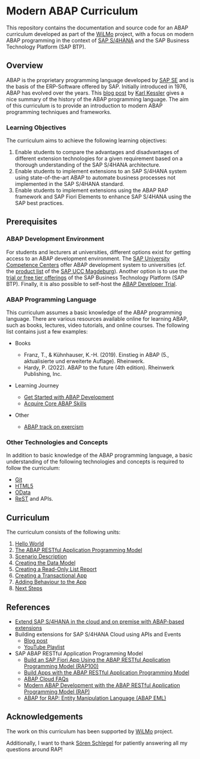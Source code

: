 # Modern ABAP Curriculum

This repository contains the documentation and source code for an ABAP
curriculum developed as part of the [WiLMo](https://www.dh.nrw/kooperationen/OERContent.nrw%202021-95) project,
with a focus on modern ABAP programming in the context of [SAP S/4HANA](https://en.wikipedia.org/wiki/SAP_S/4HANA)
and the SAP Business Technology Platform (SAP BTP).

## Overview

ABAP is the proprietary
programming language developed by [SAP SE](https://www.sap.com/) and is the basis of the ERP-Software offered by SAP.
Initially introduced in 1976, ABAP has evolved over the years.
This [blog post](https://blogs.sap.com/2022/09/01/evolution-of-abap/) by [Karl Kessler](https://people.sap.com/karl.kessler)
gives a nice summary of the history of the ABAP programming language.
The aim of this curriculum is to provide an
introduction to modern ABAP programming techniques and frameworks.

### Learning Objectives

The curriculum aims to achieve the following learning objectives:

1. Enable students to compare the advantages and disadvantages of different extension
   technologies for a given requirement based on a thorough understanding of the SAP S/4HANA architecture.
1. Enable students to implement extensions to an SAP S/4HANA system using state-of-the-art
   ABAP to automate business processes not implemented in the SAP S/4HANA standard.
1. Enable students to implement extensions using the ABAP RAP framework and SAP Fiori
   Elements to enhance SAP S/4HANA using the SAP best practices.

## Prerequisites

### ABAP Development Environment

For students and lecturers at universities, different options exist for getting access to an ABAP development environment.
The [SAP University Competence Centers](https://www.sap-ucc.com/) offer ABAP development system to universities (cf. the
[product list](https://portal.ucc.ovgu.de/services-produkte_rv/produktliste/) of the [SAP UCC Magdeburg](https://portal.ucc.ovgu.de/)).
Another option is to use the [trial or free tier offerings](https://www.sap.com/products/technology-platform/trial.html)
of the SAP Business Technology Platform (SAP BTP). Finally, it is also possible to self-host the
[ABAP Developer Trial](https://hub.docker.com/r/sapse/abap-cloud-developer-trial).

### ABAP Programming Language

This curriculum assumes a basic knowledge of the ABAP programming language. There
are various resources available online for learning ABAP, such as books, lectures,
video tutorials, and online courses. The following list contains just a few examples:

- Books

  - Franz, T., & Kühnhauser, K.-H. (2019). Einstieg in ABAP (5., aktualisierte und erweiterte Auflage). Rheinwerk.
  - Hardy, P. (2022). ABAP to the future (4th edition). Rheinwerk Publishing, Inc.

- Learning Journey

  - [Get Started with ABAP Development](https://developers.sap.com/mission.abap-dev-get-started.html)
  - [Acquire Core ABAP Skills](https://learning.sap.com/learning-journey/acquire-core-abap-skills)

- Other
  - [ABAP track on exercism](https://exercism.org/tracks/abap)

### Other Technologies and Concepts

In addition to basic knowledge of the ABAP programming language, a basic understanding
of the following technologies and concepts is required to follow the curriculum:

- [Git](https://en.wikipedia.org/wiki/Git)
- [HTML5](https://en.wikipedia.org/wiki/HTML5)
- [OData](https://www.odata.org/)
- [ReST](https://en.wikipedia.org/wiki/Representational_state_transfer) and APIs.

## Curriculum

The curriculum consists of the following units:

1. [Hello World](./docs/hello_world.md)
1. [The ABAP RESTful Application Programming Model](./docs/abap_rap.md)
1. [Scenario Description](./docs/scenario_description.md)
1. [Creating the Data Model](./docs/data_model.md)
1. [Creating a Read-Only List Report](./docs/ro_list_report.md)
1. [Creating a Transactional App](./docs/transactional_app.md)
1. [Adding Behaviour to the App](./docs/adding_behavior.md)
1. [Next Steps](./docs/next_steps.md)

## References

- [Extend SAP S/4HANA in the cloud and on premise with ABAP-based extensions](https://www.sap.com/documents/2022/10/52e0cd9b-497e-0010-bca6-c68f7e60039b.html)
- Building extensions for SAP S/4HANA Cloud using APIs and Events
  - [Blog post](https://blogs.sap.com/2019/10/22/building-extensions-for-the-intelligent-enterprise-on-sap-cloud-platform/)
  - [YouTube Playlist](https://www.youtube.com/playlist?list=PLkzo92owKnVxiagp35AcwoxOlX0J4hLyY)
- SAP ABAP RESTful Application Programming Model
  - [Build an SAP Fiori App Using the ABAP RESTful Application Programming Model (RAP100)](https://developers.sap.com/group.sap-fiori-abap-rap100.html)
  - [Build Apps with the ABAP RESTful Application Programming Model](https://open.sap.com/courses/cp13)
  - [ABAP Cloud FAQs](https://community.sap.com/topics/abap/abap-cloud-faq)
  - [Modern ABAP Development with the ABAP RESTful Application Programming Model (RAP)](https://community.sap.com/topics/abap/rap)
  - [ABAP for RAP: Entity Manipulation Language (ABAP EML)](https://github.com/SAP-samples/abap-cheat-sheets/blob/main/08_EML_ABAP_for_RAP.md)

## Acknowledgements

The work on this curriculum has been supported by [WiLMo](https://www.dh.nrw/kooperationen/OERContent.nrw%202021-95) project.

Additionally, I want to thank [Sören Schlegel](https://people.sap.com/sschlegel) for patiently answering all my questions
around RAP!



